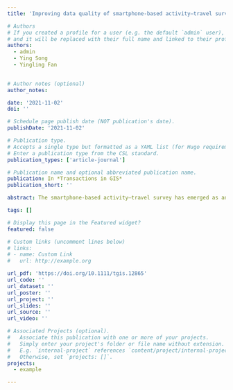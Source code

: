 ```yaml
---
title: 'Improving data quality of smartphone‐based activity–travel survey: A framework for data post‐processing'

# Authors
# If you created a profile for a user (e.g. the default `admin` user), write the username (folder name) here
# and it will be replaced with their full name and linked to their profile.
authors:
  - admin
  - Ying Song
  - Yingling Fan
  

# Author notes (optional)
author_notes:

date: '2021-11-02'
doi: ''

# Schedule page publish date (NOT publication's date).
publishDate: '2021-11-02'

# Publication type.
# Accepts a single type but formatted as a YAML list (for Hugo requirements).
# Enter a publication type from the CSL standard.
publication_types: ['article-journal']

# Publication name and optional abbreviated publication name.
publication: In *Transactions in GIS*
publication_short: ''

abstract: The smartphone-based activity–travel survey has emerged as an approach to collect detailed data on individuals’ activities and trips throughout the day. The collected data are usually structured as a series of consecutive activity and trip episodes. Recent studies have used these data to advance our understanding of individuals’ activity–travel patterns. However, few studies have explicitly described how to handle new quality issues of such data. This article develops a framework and methods to systematically detect and handle quality issues in the smartphone-based activity–travel survey data to ensure attribute completeness and logical consistency. For attribute completeness, we check if each episode contains all the required thematic, temporal, and spatial attributes. For logical consistency, we check if two consecutive episodes are logically inconsistent regarding spatial and temporal continuity. We classify invalid episodes into distinct groups using mixture models, clustering, and a transition matrix. For each group, we propose specific improvement methods. To demonstrate our methods, we use data collected in the Twin Cities, Minnesota, USA, as a study case. The results show that our framework can systematically deal with various data quality issues. We also show how data before and after quality control may lead to different observations about individuals' behavior patterns.

tags: []

# Display this page in the Featured widget?
featured: false

# Custom links (uncomment lines below)
# links:
# - name: Custom Link
#   url: http://example.org

url_pdf: 'https://doi.org/10.1111/tgis.12865'
url_code: ''
url_dataset: ''
url_poster: ''
url_project: ''
url_slides: ''
url_source: ''
url_video: ''

# Associated Projects (optional).
#   Associate this publication with one or more of your projects.
#   Simply enter your project's folder or file name without extension.
#   E.g. `internal-project` references `content/project/internal-project/index.md`.
#   Otherwise, set `projects: []`.
projects:
  - example

---
```

